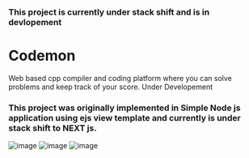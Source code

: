### This project is currently under stack shift and is in devlopement
# Codemon
Web based cpp compiler and coding platform where you can solve problems and keep track of your score. Under Developement

### This project was originally implemented in Simple Node js application using ejs view template and currently is under stack shift to NEXT js.

![image](https://github.com/anurag-327/Codemon/assets/98267696/7bcff396-5683-4619-9b7d-a21fe1fc0c88)
![image](https://github.com/anurag-327/Codemon/assets/98267696/02c097b2-0dc0-449f-be2f-ac26d01ae030)
![image](https://github.com/anurag-327/Codemon/assets/98267696/906becc1-ffa6-46bc-857c-4d0e9a49bbe2)



